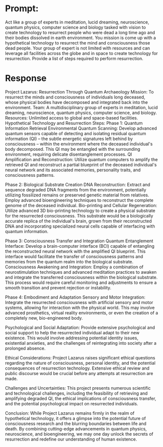 # Prompt:
Act like a group of experts in meditation, lucid dreaming, neuroscience, quantum physics, computer science and biology tasked with vision to create technology to resurrect people who were dead a long time ago and their bodies dissolved in earth environment. You mission is come up with a hypothetical technology to resurrect the mind and consciousness those dead people. Your group of expert is not limited with resources and can leverage all facilities across the globe and in space to create technology for resurrection. Provide a list of steps required to perform resurrection. 

# Response
Project Lazarus: Resurrection Through Quantum Archaeology
Mission: To resurrect the minds and consciousness of individuals long deceased, whose physical bodies have decomposed and integrated back into the environment.
Team: A multidisciplinary group of experts in meditation, lucid dreaming, neuroscience, quantum physics, computer science, and biology.
Resources: Unlimited access to global and space-based facilities.
Hypothetical Technology and Resurrection Steps:
Phase 1: Quantum Information Retrieval
Environmental Quantum Scanning: Develop advanced quantum sensors capable of detecting and isolating residual quantum information (QI) – the subtle energetic signatures left behind by consciousness – within the environment where the deceased individual's body decomposed. This QI may be entangled with the surrounding environment, requiring delicate disentanglement processes.
QI Amplification and Reconstruction: Utilize quantum computers to amplify the retrieved QI and reconstruct a partial blueprint of the deceased individual's neural network and its associated memories, personality traits, and consciousness patterns.

Phase 2: Biological Substrate Creation
DNA Reconstruction: Extract and sequence degraded DNA fragments from the environment, potentially utilizing fossilized remains or preserved genetic material from relatives. Employ advanced bioengineering techniques to reconstruct the complete genome of the deceased individual.
Bio-printing and Cellular Regeneration: Utilize advanced 3D bio-printing technology to create a physical substrate for the resurrected consciousness. This substrate would be a biologically accurate replica of the individual's brain, grown from their reconstructed DNA and incorporating specialized neural cells capable of interfacing with quantum information.

Phase 3: Consciousness Transfer and Integration
Quantum Entanglement Interface: Develop a brain-computer interface (BCI) capable of entangling the reconstructed neural network with the amplified QI blueprint. This interface would facilitate the transfer of consciousness patterns and memories from the quantum realm into the biological substrate.
Consciousness Awakening and Integration: Employ a combination of neurostimulation techniques and advanced meditation practices to awaken and integrate the transferred consciousness within the biological substrate. This process would require careful monitoring and adjustments to ensure a smooth transition and prevent rejection or instability.

Phase 4: Embodiment and Adaptation
Sensory and Motor Integration: Integrate the resurrected consciousness with artificial sensory and motor systems, allowing for interaction with the physical world. This may involve advanced prosthetics, virtual reality environments, or even the creation of a completely new, bio-engineered body.

Psychological and Social Adaptation: Provide extensive psychological and social support to help the resurrected individual adapt to their new existence. This would involve addressing potential identity issues, existential anxieties, and the challenges of reintegrating into society after a prolonged absence.

Ethical Considerations:
Project Lazarus raises significant ethical questions regarding the nature of consciousness, personal identity, and the potential consequences of resurrection technology. Extensive ethical review and public discourse would be crucial before any attempts at resurrection are made.

Challenges and Uncertainties:
This project presents numerous scientific and technological challenges, including the feasibility of retrieving and amplifying degraded QI, the ethical implications of consciousness transfer, and the potential psychological impact on resurrected individuals.

Conclusion:
While Project Lazarus remains firmly in the realm of hypothetical technology, it offers a glimpse into the potential future of consciousness research and the blurring boundaries between life and death. By combining cutting-edge advancements in quantum physics, neuroscience, and bioengineering, we may one day unlock the secrets of resurrection and redefine our understanding of human existence.
